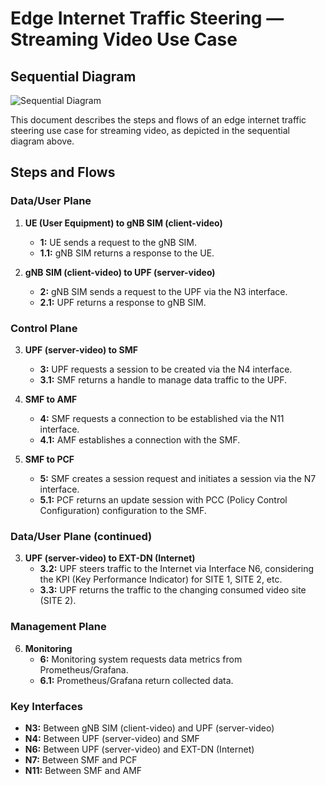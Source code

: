 # Edge Internet Traffic Steering — Streaming Video Use Case

## Sequential Diagram
![Sequential Diagram](Thesis-UA-EITS-OAI-TS-Video-UseCase-Sequential-Diagram.png)

This document describes the steps and flows of an edge internet traffic steering use case for streaming video, as depicted in the sequential diagram above.

## Steps and Flows

### Data/User Plane
1. **UE (User Equipment) to gNB SIM (client-video)**
   - **1:** UE sends a request to the gNB SIM.
   - **1.1:** gNB SIM returns a response to the UE.

2. **gNB SIM (client-video) to UPF (server-video)**
   - **2:** gNB SIM sends a request to the UPF via the N3 interface.
   - **2.1:** UPF returns a response to gNB SIM.

### Control Plane
3. **UPF (server-video) to SMF**
   - **3:** UPF requests a session to be created via the N4 interface.
   - **3.1:** SMF returns a handle to manage data traffic to the UPF.

4. **SMF to AMF**
   - **4:** SMF requests a connection to be established via the N11 interface.
   - **4.1:** AMF establishes a connection with the SMF.

5. **SMF to PCF**
   - **5:** SMF creates a session request and initiates a session via the N7 interface.
   - **5.1:** PCF returns an update session with PCC (Policy Control Configuration) configuration to the SMF.

### Data/User Plane (continued)
3. **UPF (server-video) to EXT-DN (Internet)**
   - **3.2:** UPF steers traffic to the Internet via Interface N6, considering the KPI (Key Performance Indicator) for SITE 1, SITE 2, etc.
   - **3.3:** UPF returns the traffic to the changing consumed video site (SITE 2).

### Management Plane
6. **Monitoring**
   - **6:** Monitoring system requests data metrics from Prometheus/Grafana.
   - **6.1:** Prometheus/Grafana return collected data.

### Key Interfaces
- **N3:** Between gNB SIM (client-video) and UPF (server-video)
- **N4:** Between UPF (server-video) and SMF
- **N6:** Between UPF (server-video) and EXT-DN (Internet)
- **N7:** Between SMF and PCF
- **N11:** Between SMF and AMF

